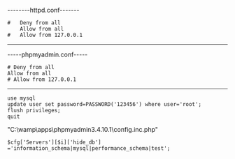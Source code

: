 --------httpd.conf-------
```
#   Deny from all
    Allow from all
#   Allow from 127.0.0.1
```
-------------------------
-----phpmyadmin.conf-----
```
# Deny from all
Allow from all
# Allow from 127.0.0.1
```
-------------------------

```
use mysql
update user set password=PASSWORD('123456') where user='root';
flush privileges;
quit
```


"C:\wamp\apps\phpmyadmin3.4.10.1\config.inc.php"


```
$cfg['Servers'][$i]['hide_db'] ='information_schema|mysql|performance_schema|test';
```
